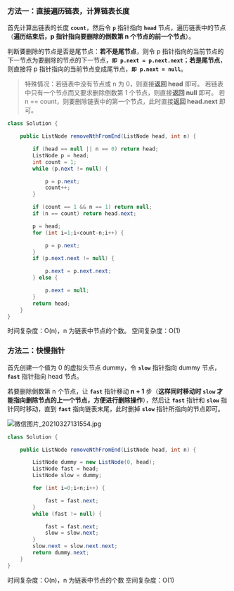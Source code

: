 ### 方法一：直接遍历链表，计算链表长度
首先计算出链表的长度 **`count`**，然后令 **`p`** 指针指向 **`head`** 节点，遍历链表中的节点（**遍历结束后，p 指针指向要删除的倒数第 n 个节点的前一个节点**）。

判断要删除的节点是否是尾节点：**若不是尾节点**，则令 p 指针指向的当前节点的下一节点为要删除的节点的下一节点，**`即 p.next = p.next.next`**；**若是尾节点**，则直接将 p 指针指向的当前节点变成尾节点，**`即 p.next = null`**。

>特殊情况：若链表中没有节点或 n 为 0，则直接**返回 head** 即可。
若链表中只有一个节点而又要求删除倒数第 1 个节点，则直接**返回 null** 即可。
若 n == count，则要删除链表中的第一个节点，此时直接**返回 head.next** 即可。

```java
class Solution {

    public ListNode removeNthFromEnd(ListNode head, int n) {

        if (head == null || n == 0) return head;
        ListNode p = head;
        int count = 1;
        while (p.next != null) {

            p = p.next;
            count++;
        }

        if (count == 1 && n == 1) return null;
        if (n == count) return head.next;

        p = head;
        for (int i=1;i<count-n;i++) {

            p = p.next;
        }
        if (p.next.next != null) {

            p.next = p.next.next;
        } else {

            p.next = null;
        }
        return head;
    }
}
```
时间复杂度：O(n)，n 为链表中节点的个数。
空间复杂度：O(1)

### 方法二：快慢指针
首先创建一个值为 0 的虚拟头节点 dummy，令 **`slow`** 指针指向 dummy 节点，**`fast`** 指针指向 head 节点。

若要删除倒数第 n 个节点，让 **`fast`** 指针移动 **n + 1** 步（**这样同时移动时 `slow` 才能指向删除节点的上一个节点，方便进行删除操作**），然后让 **`fast`** 指针和 **`slow`** 指针同时移动，直到 **`fast`** 指向链表末尾，此时删掉 **`slow`** 指针所指向的节点即可。

![微信图片_20210327131554.jpg](https://pic.leetcode-cn.com/1616824062-Wvxibh-%E5%BE%AE%E4%BF%A1%E5%9B%BE%E7%89%87_20210327131554.jpg)


```java
class Solution {

    public ListNode removeNthFromEnd(ListNode head, int n) {

        ListNode dummy = new ListNode(0, head);
        ListNode fast = head;
        ListNode slow = dummy;

        for (int i=0;i<n;i++) {

            fast = fast.next;
        }
        while (fast != null) {

            fast = fast.next;
            slow = slow.next;
        }
        slow.next = slow.next.next;
        return dummy.next;
    }
}
```
时间复杂度：O(n)，n 为链表中节点的个数
空间复杂度：O(1)

